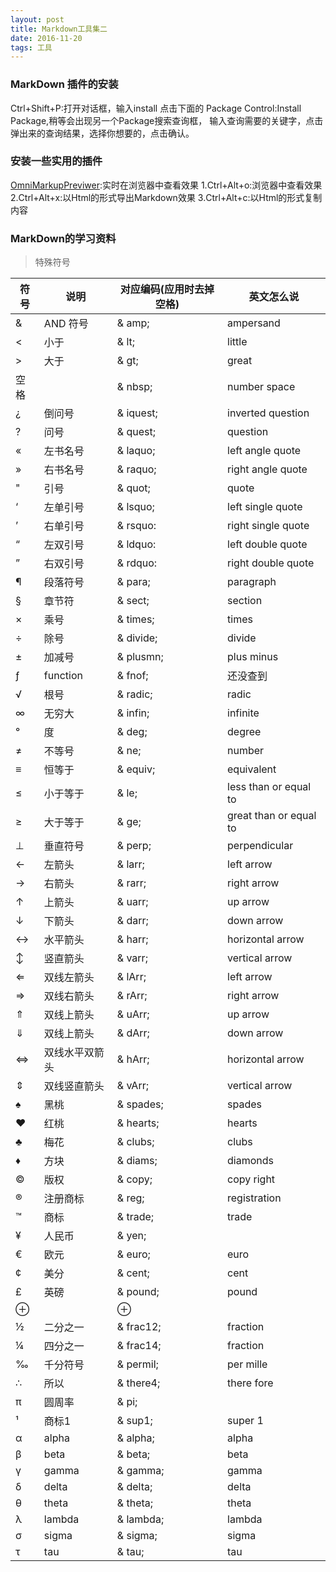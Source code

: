 ```yaml
---
layout: post
title: Markdown工具集二
date: 2016-11-20 
tags: 工具    
---
```


### MarkDown 插件的安装

Ctrl+Shift+P:打开对话框，输入install 点击下面的 Package Control:Install Package,稍等会出现另一个Package搜索查询框，
输入查询需要的关键字，点击弹出来的查询结果，选择你想要的，点击确认。


### 安装一些实用的插件

[OmniMarkupPreviwer](http://theo.im/OmniMarkupPreviewer/):实时在浏览器中查看效果
1.Ctrl+Alt+o:浏览器中查看效果
2.Ctrl+Alt+x:以Html的形式导出Markdown效果
3.Ctrl+Alt+c:以Html的形式复制内容

### MarkDown的学习资料

> 特殊符号

|    符号   |   说明    	|	对应编码(应用时去掉空格)	    |    英文怎么说       |
|-----------|---------------|-----------------------------------|---------------------|     			
|     &	    | AND 符号		|    & amp;	                        |   ampersand         |	
|	<		|小于	 		|& lt;								|	little			  |
|	>		|大于			|& gt;								|		great		  |
|	空格	|				|& nbsp;							| number space		  |
|	¿		|倒问号			|& iquest;							|inverted question    |
|	?		|问号			|& quest;						    |question             |
|	«		|左书名号		|& laquo;							|left angle quote     |
|	»		|右书名号		|& raquo;							|right angle quote    |
|	"		|引号			|& quot;							|quote                |
|	‘		|左单引号		|& lsquo;							|left single quote    |
|	’		|右单引号		|& rsquo:							|right single quote   |
|	“		|左双引号		|& ldquo:							|left double quote    |
|	”		|右双引号		|& rdquo:							|right double quote   |
|	¶		|段落符号		|& para;							|paragraph			  |
|	§		|章节符			|& sect;							|section			  |
|	×		|乘号			|& times;							|times				  |
|	÷		|除号			|& divide;							|divide				  |
|	±		|加减号			|& plusmn;							|plus minus			  |
|	ƒ		|function		|& fnof;							|还没查到			  |
|	√		|根号			|& radic;							|radic			      |
|	∞		|无穷大			|& infin;							|infinite             |
|	°		|度				|& deg;								|degree				  |
|	≠		|不等号			|& ne;								|number 			  |
|	≡		|恒等于			|& equiv;							|equivalent			  |
|	≤		|小于等于		|& le;								|less than or equal to|
|	≥		|大于等于		|& ge;								|great than or equal to|
|	⊥		|垂直符号		|& perp;							|perpendicular		  |
|	←		|左箭头			|& larr;							|left arrow			  |
|	→		|右箭头			|& rarr;							|right arrow		  |
|	↑		|上箭头			|& uarr;							|up arrow		 	  |
|	↓		|下箭头			|& darr;							|down arrow			  |
|	↔		|水平箭头		|& harr;							|horizontal arrow	  |
|	↕		|竖直箭头		|& varr;							|vertical arrow		  |
|	⇐		|双线左箭头	    |& lArr;							|left arrow			  |
|	⇒		|双线右箭头	    |& rArr;							|right arrow		  |
|	⇑		|双线上箭头	    |& uArr;							|up arrow		      |
|	⇓		|双线上箭头	    |& dArr;							|down arrow			  |
|	⇔		|双线水平双箭头	|& hArr;							|horizontal arrow	  |
|	⇕		|双线竖直箭头	|& vArr;							|vertical arrow		  |
|	♠		|黑桃			|& spades;							|spades				  |
|	♥		|红桃			|& hearts;							|hearts				  |
|	♣		|梅花			|& clubs;							|clubs				  |
|	♦		|方块			|& diams;							|diamonds			  |
|	©		|版权			|& copy;							|copy right			  |
|	®		|注册商标		|& reg;								|registration		  |
|	™		|商标			|& trade;							|trade				  |
|	¥		|人民币			|& yen;								|					  |
|	€		|欧元			|& euro;							|euro				  |
|	¢		|美分			|& cent;							|cent				  |
|	£		|英磅			|& pound;							|pound			      |
|	⊕		|				|&oplus;							|					  |
|	½		|二分之一		|& frac12;							|fraction			  |
|	¼		|四分之一		|& frac14;							|fraction			  |
|	‰		|千分符号		|& permil;							|per mille			  |
|	∴		|所以			|& there4;							|there fore			  |
|	π		|圆周率			|& pi;								| 					  |
|	¹		|商标1			|& sup1;							|super 1			  |
|	α		|alpha			|& alpha;							|alpha				  |
|	β		|beta			|& beta;							|beta				  |
|	γ		|gamma			|& gamma;							|gamma				  |
|	δ		|delta			|& delta;							|delta				  | 
|	θ		|theta			|& theta;							|theta				  |
|	λ		|lambda			|& lambda;							|lambda				  |
|	σ		|sigma			|& sigma;							|sigma			      |
|	τ		|tau			|& tau;								|tau			      |
